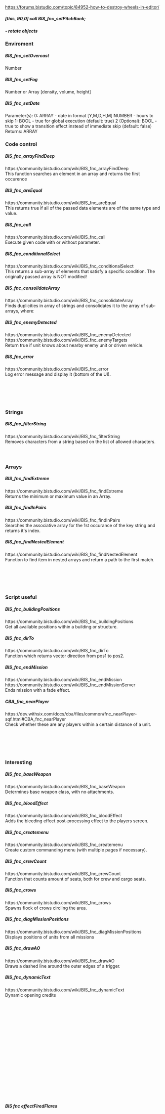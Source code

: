 https://forums.bistudio.com/topic/84952-how-to-destroy-wheels-in-editor/

<h5>[this, 90,0] call BIS_fnc_setPitchBank;<h5> - rotate objects

<h3>Enviroment</h3>

<h5>BIS_fnc_setOvercast</h5>
Number
<h5>BIS_fnc_setFog</h5>
Number or Array [density, volume, height]
<h5>BIS_fnc_setDate</h5>
Parameter(s):
		0:
			ARRAY - date in format [Y,M,D,H,M]
			NUMBER - hours to skip
		1: BOOL - true for global execution (default: true)
		2 (Optional): BOOL - true to show a transition effect instead of immediate skip (default: false)
	Returns:
	ARRAY



<h3>Code control</h3>


<h5>BIS_fnc_arrayFindDeep</h5>
https://community.bistudio.com/wiki/BIS_fnc_arrayFindDeep
<br>This function searches an element in an array and returns the first occurence

<h5>BIS_fnc_areEqual</h5>
https://community.bistudio.com/wiki/BIS_fnc_areEqual
<br>This returns true if all of the passed data elements are of the same
type and value.

<h5>BIS_fnc_call</h5>
https://community.bistudio.com/wiki/BIS_fnc_call
<br>Execute given code with or without parameter.

<h5>BIS_fnc_conditionalSelect</h5>
https://community.bistudio.com/wiki/BIS_fnc_conditionalSelect
<br>This returns a sub-array of elements that satisfy a specific condition. The originally passed array is NOT modified!

<h5>BIS_fnc_consolidateArray</h5>
https://community.bistudio.com/wiki/BIS_fnc_consolidateArray
<br>Finds duplicities in array of strings and consolidates it to the array of sub-arrays, where:

<h5>BIS_fnc_enemyDetected</h5>
https://community.bistudio.com/wiki/BIS_fnc_enemyDetected
<br>https://community.bistudio.com/wiki/BIS_fnc_enemyTargets
<br>Return true if unit knows about nearby enemy unit or driven vehicle.

<h5>BIS_fnc_error</h5>
https://community.bistudio.com/wiki/BIS_fnc_error
<br>Log error message and display it (bottom of the UI).

<h5></h5>

<br>
<h5></h5>

<br>

<h3>Strings</h3>

<h5>BIS_fnc_filterString</h5>
https://community.bistudio.com/wiki/BIS_fnc_filterString
<br>Removes characters from a string based on the list of allowed characters. 



<h5></h5>

<br>




<h3>Arrays</h3>

<h5>BIS_fnc_findExtreme</h5>
https://community.bistudio.com/wiki/BIS_fnc_findExtreme
<br>Returns the minimum or maximum value in an Array.

<h5>BIS_fnc_findInPairs</h5>
https://community.bistudio.com/wiki/BIS_fnc_findInPairs
<br>Searches the associative array for the 1st occurance of the key string and returns it's index.


<h5>BIS_fnc_findNestedElement</h5>
https://community.bistudio.com/wiki/BIS_fnc_findNestedElement
<br>Function to find item in nested arrays and return a path to the first match.

<h5></h5>

<br>

<h5></h5>

<br>

<h3> Script useful </h3>


<h5>BIS_fnc_buildingPositions</h5>
https://community.bistudio.com/wiki/BIS_fnc_buildingPositions
<br>Get all available positions within a building or structure.

<h5>BIS_fnc_dirTo</h5>
https://community.bistudio.com/wiki/BIS_fnc_dirTo
<br>Function which returns vector direction from pos1 to pos2.

<h5>BIS_fnc_endMission</h5>
https://community.bistudio.com/wiki/BIS_fnc_endMission
<br>https://community.bistudio.com/wiki/BIS_fnc_endMissionServer
<br>Ends mission with a fade effect.


<h5>CBA_fnc_nearPlayer</h5>
https://dev.withsix.com/docs/cba/files/common/fnc_nearPlayer-sqf.html#CBA_fnc_nearPlayer
<br>Check whether these are any players within a certain distance of a unit.


<h5></h5>

<br>
<h5></h5>

<br>


<h3> Interesting </h3>

<h5>BIS_fnc_baseWeapon</h5>
https://community.bistudio.com/wiki/BIS_fnc_baseWeapon
<br>Determines base weapon class, with no attachments.

<h5>BIS_fnc_bloodEffect</h5>
https://community.bistudio.com/wiki/BIS_fnc_bloodEffect
<br>Adds the bleeding effect post-processing effect to the players screen.

<h5>BIS_fnc_createmenu</h5>
https://community.bistudio.com/wiki/BIS_fnc_createmenu
<br>Create custom commanding menu (with multiple pages if necessary).

<h5>BIS_fnc_crewCount</h5>
https://community.bistudio.com/wiki/BIS_fnc_crewCount
<br>Function that counts amount of seats, both for crew and cargo seats.

<h5>BIS_fnc_crows</h5>
https://community.bistudio.com/wiki/BIS_fnc_crows
<br>Spawns flock of crows circling the area.

<h5>BIS_fnc_diagMissionPositions</h5>
https://community.bistudio.com/wiki/BIS_fnc_diagMissionPositions
<br>Displays positions of units from all missions

<h5>BIS_fnc_drawAO</h5>
https://community.bistudio.com/wiki/BIS_fnc_drawAO
<br>Draws a dashed line around the outer edges of a trigger.

<h5>BIS_fnc_dynamicText</h5>
https://community.bistudio.com/wiki/BIS_fnc_dynamicText
<br>Dynamic opening credits



<h5></h5>

<br>
<h5></h5>

<br>
<h5></h5>

<br>
<h5></h5>

<br>
<h5></h5>

<br>
<h5></h5>

<br>
<h5></h5>

<br>
<h5></h5>

<br>





<h5>BIS fnc effectFiredFlares</h5>

